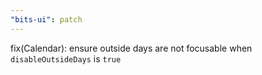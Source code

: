 ```yaml
---
"bits-ui": patch
---
```


fix(Calendar): ensure outside days are not focusable when `disableOutsideDays` is `true`
